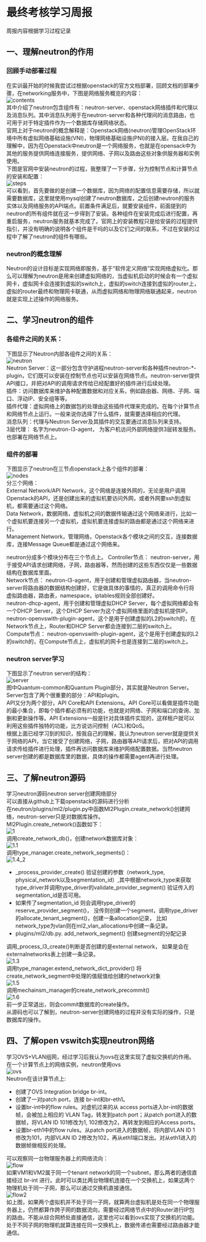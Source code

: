 # 最终考核学习周报
周报内容根据学习过程记录  
## 一、理解neutron的作用  
### 回顾手动部署过程  
在实训最开始的时候我尝试过根据openstack的官方文档部署，回顾文档的部署步骤，在networking服务中，下图是网络服务概览的内容：  
![contents](https://github.com/CourseCloudDesktop/cloudDesktop/blob/wcl-develop/考核/images/content.PNG)  
其中介绍了neutron包含组件有：neutron-server、openstack网络插件和代理以及消息队列。其中消息队列用于在neutron-server和各种代理间的消息路由，也可用于对于特定插件作为一个数据库存储网络状态。  
官网上对于neutron的概念解释是：Openstack网络(neutron)管理OpenStack环境中所有虚拟网络基础设施(VNI)，物理网络基础设施(PNI)的接入层。在我自己的理解中，因为在Openstack中neutron是一个网络服务，也就是在opensack中为其他的服务提供网络连接服务，提供网络、子网以及路由这些对象供服务器和实例使用。  
下图是官网中安装neutron的过程，我整理了一下步骤，分为控制节点和计算节点的安装和配置：  
![steps](https://github.com/CourseCloudDesktop/cloudDesktop/blob/wcl-develop/考核/images/steps.PNG)  
可以看到，首先要做的是创建一个数据库，因为网络的配置信息需要存储，所以就需要数据库，这里就使用mysql创建了neutron数据库，之后创建neutron的服务实体以及网络服务的API端点。前置条件满足后，就要安装组件，前面提到的neutron的所有组件就在这一步得到了安装。各种组件在安装完成后进行配置，再重启服务，neutron服务就基本完成了。官网上的安装教程只是给安装的过程提供指引，并没有明确的说明各个组件是干吗的以及它们之间的联系，不过在安装的过程中了解了neutron的组件有哪些。  
### neutron的概念理解  
Neutron的设计目标是实现网络即服务，基于“软件定义网络”实现网络虚拟化。那么可以理解为neutron是用来创建虚拟网络的，当虚拟机启动的时候会有一个虚拟网卡，虚拟网卡会连接到虚拟的switch上，虚拟的switch连接到虚拟的router上，虚拟的router最终和物理网卡联通，从而虚拟网络和物理网络联通起来，neutron就是实现上述操作的网络服务。

## 二、学习neutron的组件 
### 各组件之间的关系：  
下图显示了Neutron内部各组件之间的关系：  
![neutron](https://github.com/CourseCloudDesktop/cloudDesktop/blob/wcl-develop/考核/images/neutron.PNG)  
Neutron Server：这一部分包含守护进程neutron-server和各种插件neutron-*-plugin，它们既可以安装在控制节点也可以安装在网络节点。neutron-server提供API接口，并把对API的调用请求传给已经配置好的插件进行后续处理。  
插件：访问数据库来维护各种配置数据和对应关系，例如路由器、网络、子网、端口、浮动IP、安全组等等。  
插件代理：虚拟网络上的数据包的处理由这些插件代理来完成的。在每个计算节点和网络节点上运行。一般来说你选择了什么插件，就需要选择相应的代理。  
消息队列：代理与Neutron Server及其插件的交互要通过消息队列来支持。  
3层代理： 名字为neutron-l3-agent， 为客户机访问外部网络提供3层转发服务。也部署在网络节点上。  
### 组件的部署  
下图显示了neutron在三节点openstack上各个组件的部署：  
![nodes](https://github.com/CourseCloudDesktop/cloudDesktop/blob/wcl-develop/考核/images/nodes.PNG)  
分三个网络：  
External Network/API Network，这个网络是连接外网的，无论是用户调用Openstack的API，还是创建出来的虚拟机要访问外网，或者外网要ssh到虚拟机，都需要通过这个网络。   
Data Network，数据网络，虚拟机之间的数据传输通过这个网络来进行，比如一个虚拟机要连接另一个虚拟机，虚拟机要连接虚拟的路由都是通过这个网络来进行。   
Management Network，管理网络，Openstack各个模块之间的交互，连接数据库，连接Message Queue都是通过这个网络来。

neutron分成多个模块分布在三个节点上。
Controller节点：
neutron-server，用于接受API请求创建网络，子网，路由器等，然而创建的这些东西仅仅是一些数据结构在数据库里面。  
Network节点：
neutron-l3-agent，用于创建和管理虚拟路由器，当neutron-server将路由器的数据结构创建好，它是做具体的事情的，真正的调用命令行将虚拟路由器，路由表，namespace，iptables规则全部创建好。   
neutron-dhcp-agent，用于创建和管理虚拟DHCP Server，每个虚拟网络都会有一个DHCP Server，这个DHCP Server为这个虚拟网络里面的虚拟机提供IP。   
neutron-openvswith-plugin-agent，这个是用于创建虚拟的L2的switch的，在Network节点上，Router和DHCP Server都会连接到二层的switch上。  
Compute节点：
neutron-openvswith-plugin-agent，这个是用于创建虚拟的L2的switch的，在Compute节点上，虚拟机的网卡也是连接到二层的switch上。  
### neutron server学习  
下图显示了neutron server的结构：  
![server](https://github.com/CourseCloudDesktop/cloudDesktop/blob/wcl-develop/考核/images/nodes.PNG)  
图中Quantum-common和Quantum Plugin部分，其实就是Neutron Server。Server包含了两个很重要的部分：API和plugin。  
API又分为两个部分，API Core和API Extensions。API Core可以看做是插件功能的最小集合，即每个插件都必须有的功能，也就是对网络、子网和端口的查询、加删和更新操作等。API Extensions一般是针对具体插件实现的，这样租户就可以利用这些插件独特的功能，比方说访问控制（ACL)和QoS。  
根据上面已经学习到的知识，按我自己的理解，我认为neutron server就是提供关于网络的API，当它接受了创建网络，子网，路由器等API请求后，把对API的调用请求传给插件进行处理，插件再访问数据库来维护网络配置数据。当然neutron server创建的都是数据库里的数据，具体的操作都需要agent再进行处理。  

## 三、了解neutron源码  
学习neutron源码neutron server创建网络部分  
可以直接从github上下载openstack的源码进行分析  
在neutron/plugins/ml2/plugin.py中函数Ml2Plugin.create_network()创建网络，neutron-server只是对数据库操作。  
Ml2Plugin.create_network()函数如下：  
![1](https://github.com/CourseCloudDesktop/cloudDesktop/blob/wcl-develop/考核/images/1.PNG)  
调用create_network_db()，创建network数据库对象：  
![1.1](https://github.com/CourseCloudDesktop/cloudDesktop/blob/wcl-develop/考核/images/1.1.PNG)  
调用type_manager.create_network_segments()：  
![1.4_2](https://github.com/CourseCloudDesktop/cloudDesktop/blob/wcl-develop/考核/images/1.4_2.PNG)  
-  _process_provider_create() 验证创建的参数（network_type, physical_network以及segmentation_id）,其中根据network_type来获取type_driver并调用type_driver的validate_provider_segment() 验证传入的segmentation_id是否可用。  
- 如果传了segmentation_id 则会调用type_driver的reserve_provider_segment()，  没传则创建一个segment，调用type_driver的allocate_tenant_segment()，创建一条allocation记录， 比如network_type为vlan则在ml2_vlan_allocations中创建一条记录。  
- plugins/ml2/db.py. add_network_segment() 创建segment的分配记录  

调用_process_l3_create()判断是否创建的是external network， 如果是会在externalnetworks表上创建一条记录。  
![1.3](https://github.com/CourseCloudDesktop/cloudDesktop/blob/wcl-develop/考核/images/1.3.PNG)  
调用type_manager.extend_network_dict_provider() 将create_network_segment中处理的值赋值给创建的network对象  
![1.5](https://github.com/CourseCloudDesktop/cloudDesktop/blob/wcl-develop/考核/images/1.5.PNG)  
调用mechainsm_manager的create_network_precommit()  
![1.6](https://github.com/CourseCloudDesktop/cloudDesktop/blob/wcl-develop/考核/images/1.6.PNG)  
前一步正常退出，则会commit数据库的create操作。  
从源码也可以了解到，neutron-server创建网络的过程并没有实际的操作，只是数据库的操作。  
## 四、了解open vswitch实现neutron网络  
学习OVS+VLAN组网，经过学习后我认为ovs在这里实现了虚拟交换机的作用。  
在一个计算节点上的网络实例，neutron使用ovs  
![ovs](https://github.com/CourseCloudDesktop/cloudDesktop/blob/wcl-develop/考核/images/ovs.PNG)  
Neutron在该计算节点上:
- 创建了OVS Integration bridge br-int。
- 创建了一对patch port，连接 br-int和br-eth1。 
- 设置br-int中的flow rules。对虚机过来的从 access ports进入br-int的数据帧，会被加上相应的 VLAN Tag，转发到patch port；从patch port进入的数据帧，将VLAN ID 101修改为1, 102修改为2，再转发到相应的Access ports。  
- 设置br-eth1中的flow rules。从patch port进入的数据帧，将内部VLAN ID 1修改为101，内部VLAN ID 2修改为102，再从eth1端口发出。对从eth1进入的数据帧做相反的处理。 

可以观察同一台物理服务器上的网络流向：  
![flow](https://github.com/CourseCloudDesktop/cloudDesktop/blob/wcl-develop/考核/images/flow.PNG)  
如果VM1和VM2属于同一个tenant network的同一个subnet，那么两者的通信直接经过 br-int 进行。此时可以类比两台物理机连接在一个交换机上，如果这两个物理机处于同一子网，那么可以通过交换机直接通信。  
![flow2](https://github.com/CourseCloudDesktop/cloudDesktop/blob/wcl-develop/考核/images/flow2.PNG)  
如上图，如果两个虚拟机并不处于同一子网，就算两台虚拟机是处在同一个物理服务器上，仍然都算作跨子网的数据流向，需要经过网络节点中的Router进行IP包的路由。不能从综合网桥处直接通信，这里也可以看到ovs实现了交换机的功能。处于不同子网的物理机就算连接在同一交换机上，数据传递也需要经过路由器才能通信。  

